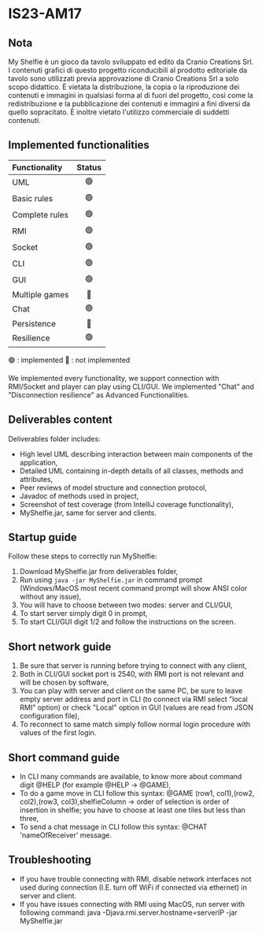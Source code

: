 # IS23-AM17

## Nota
My Shelfie è un gioco da tavolo sviluppato ed edito da Cranio Creations Srl. I contenuti grafici di questo progetto riconducibili al prodotto editoriale da tavolo sono utilizzati previa approvazione di Cranio Creations Srl a solo scopo didattico. È vietata la distribuzione, la copia o la riproduzione dei contenuti e immagini in qualsiasi forma al di fuori del progetto, così come la redistribuzione e la pubblicazione dei contenuti e immagini a fini diversi da quello sopracitato. È inoltre vietato l'utilizzo commerciale di suddetti contenuti.


## Implemented functionalities
| Functionality | Status |
|:-----------------------|:------------------------------------:|
| UML |🟢| 
| Basic rules |🟢|
| Complete rules |🟢|
| RMI |🟢|
| Socket |🟢|
| CLI |🟢|
| GUI |🟢|
| Multiple games |🔴|
| Chat |🟢|
| Persistence |🔴|
| Resilience |🟢|

🟢 : implemented
🔴 : not implemented

We implemented every functionality, we support connection with RMI/Socket and player can play using CLI/GUI.
We implemented "Chat" and "Disconnection resilience" as Advanced Functionalities.

## Deliverables content
Deliverables folder includes:
* High level UML describing interaction between main components of the application,
* Detailed UML containing in-depth details of all classes, methods and attributes,
* Peer reviews of model structure and connection protocol,
* Javadoc of methods used in project,
* Screenshot of test coverage (from IntelliJ coverage functionality),
* MyShelfie.jar, same for server and clients.

## Startup guide
Follow these steps to correctly run MyShelfie:
1. Download MyShelfie.jar from deliverables folder,
2. Run using `java -jar MyShelfie.jar` in command prompt (Windows/MacOS most recent command prompt will show ANSI color without any issue),
3. You will have to choose between two modes: server and CLI/GUI,
4. To start server simply digit 0 in prompt,
5. To start CLI/GUI digit 1/2 and follow the instructions on the screen.

## Short network guide
1. Be sure that server is running before trying to connect with any client,
2. Both in CLI/GUI socket port is 2540, with RMI port is not relevant and will be chosen by software,
3. You can play with server and client on the same PC, be sure to leave empty server address and port in CLI (to connect via RMI select "local RMI" option) or check "Local" option in GUI (values are read from JSON configuration file),
4. To reconnect to same match simply follow normal login procedure with values of the first login.

## Short command guide
* In CLI many commands are available, to know more about command digit @HELP (for example @HELP -> @GAME),
* To do a game move in CLI follow this syntax: @GAME (row1, col1),(row2, col2),(row3, col3),shelfieColumn -> order of selection is order of insertion in shelfie; you have to choose at least one tiles but less than three,
* To send a chat message in CLI follow this syntax: @CHAT 'nameOfReceiver' message.

## Troubleshooting
* If you have trouble connecting with RMI, disable network interfaces not used during connection (I.E. turn off WiFi if connected via ethernet) in server and client.
* If you have issues connecting with RMI using MacOS, run server with following command: java -Djava.rmi.server.hostname=serverIP -jar MyShelfie.jar
